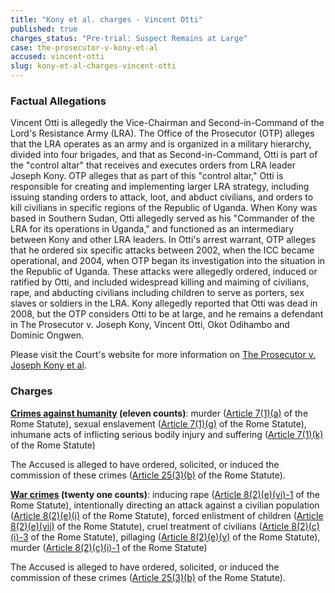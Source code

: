 ```yaml
---
title: "Kony et al. charges - Vincent Otti"
published: true
charges_status: "Pre-trial: Suspect Remains at Large"
case: the-prosecutor-v-kony-et-al
accused: vincent-otti
slug: kony-et-al-charges-vincent-otti
---
```


### Factual Allegations

Vincent Otti is allegedly the Vice-Chairman and Second-in-Command of the Lord's Resistance Army (LRA). The Office of the Prosecutor (OTP) alleges that the LRA operates as an army and is organized in a military hierarchy, divided into four brigades, and that as Second-in-Command, Otti is part of the "control altar" that receives and executes orders from LRA leader Joseph Kony. OTP alleges that as part of this "control altar," Otti is responsible for creating and implementing larger LRA strategy, including issuing standing orders to attack, loot, and abduct civilians, and orders to kill civilians in specific regions of the Republic of Uganda. When Kony was based in Southern Sudan, Otti allegedly served as his "Commander of the LRA for its operations in Uganda," and functioned as an intermediary between Kony and other LRA leaders. In Otti's arrest warrant, OTP alleges that he ordered six specific attacks between 2002, when the ICC became operational, and 2004, when OTP began its investigation into the situation in the Republic of Uganda. These attacks were allegedly ordered, induced or ratified by Otti, and included widespread killing and maiming of civilians, rape, and abducting civilians including children to serve as porters, sex slaves or soldiers in the LRA. Kony allegedly reported that Otti was dead in 2008, but the OTP considers Otti to be at large, and he remains a defendant in The Prosecutor v. Joseph Kony, Vincent Otti, Okot Odihambo and Dominic Ongwen.

Please visit the Court's website for more information on [The Prosecutor v. Joseph Kony et al](http://www.icc-cpi.int/en_menus/icc/situations%20and%20cases/situations/situation%20icc%200204/related%20cases/icc%200204%200105/Pages/uganda.aspx).

### Charges

**[Crimes against humanity](http://www.casematrixnetwork.org/case-m/klamberg-commentary/rome-statute/#c1171) (eleven counts)**: murder ([Article 7(1)(a)](http://www.casematrixnetwork.org/cmn-knowledge-hub/klamberg-commentary/elements-of-crime/#c2286) of the Rome Statute), sexual enslavement ([Article 7(1)(g)](http://www.casematrixnetwork.org/cmn-knowledge-hub/klamberg-commentary/elements-of-crime/#c2293) of the Rome Statute), inhumane acts of inflicting serious bodily injury and suffering ([Article 7(1)(k)](http://www.casematrixnetwork.org/cmn-knowledge-hub/klamberg-commentary/elements-of-crime/#c2301) of the Rome Statute)

The Accused is alleged to have ordered, solicited, or induced the commission of these crimes ([Article 25(3)(b)](http://www.casematrixnetwork.org/case-m/klamberg-commentary/rome-statute/#c1198) of the Rome Statute).

**[War crimes](http://www.casematrixnetwork.org/case-m/klamberg-commentary/rome-statute/#c1172) (twenty one counts)**: inducing rape ([Article 8(2)(e)(vi)-1](http://www.casematrixnetwork.org/cmn-knowledge-hub/klamberg-commentary/elements-of-crime/#c2372) of the Rome Statute), intentionally directing an attack against a civilian population ([Article 8(2)(e)(i)](http://www.casematrixnetwork.org/cmn-knowledge-hub/klamberg-commentary/elements-of-crime/#c2367) of the Rome Statute), forced enlistment of children ([Article 8(2)(e)(vii)](http://www.casematrixnetwork.org/cmn-knowledge-hub/klamberg-commentary/elements-of-crime/#c2378) of the Rome Statute), cruel treatment of civilians ([Article 8(2)(c)(i)-3](http://www.casematrixnetwork.org/cmn-knowledge-hub/klamberg-commentary/elements-of-crime/#c2361) of the Rome Statute), pillaging ([Article 8(2)(e)(v)](http://www.casematrixnetwork.org/cmn-knowledge-hub/klamberg-commentary/elements-of-crime/#c2371) of the Rome Statute), murder ([Article 8(2)(c)(i)-1](http://www.casematrixnetwork.org/cmn-knowledge-hub/klamberg-commentary/elements-of-crime/#c2359) of the Rome Statute)

The Accused is alleged to have ordered, solicited, or induced the commission of these crimes ([Article 25(3)(b)](http://www.casematrixnetwork.org/case-m/klamberg-commentary/rome-statute/#c1198) of the Rome Statute).

